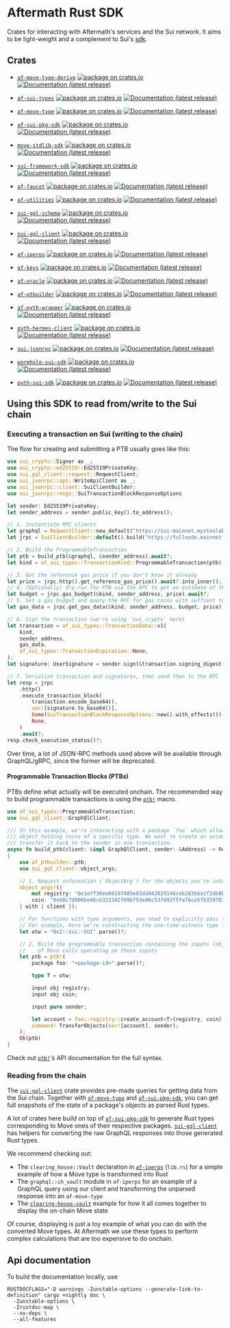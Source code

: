 # Aftermath Rust SDK

Crates for interacting with Aftermath's services and the Sui network. It aims to be light-weight and a complement to Sui's [sdk](https://github.com/MystenLabs/sui).

## Crates

- [`af-move-type-derive`](crates/af-move-type-derive)
    [![package on crates.io](https://img.shields.io/crates/v/af-move-type-derive)](https://crates.io/crates/af-move-type-derive)
    [![Documentation (latest release)](https://img.shields.io/badge/docs-latest-brightgreen)](https://docs.rs/af-move-type-derive)

- [`af-sui-types`](crates/af-sui-types)
    [![package on crates.io](https://img.shields.io/crates/v/af-sui-types)](https://crates.io/crates/af-sui-types)
    [![Documentation (latest release)](https://img.shields.io/badge/docs-latest-brightgreen)](https://docs.rs/af-sui-types)

- [`af-move-type`](crates/af-move-type)
    [![package on crates.io](https://img.shields.io/crates/v/af-move-type)](https://crates.io/crates/af-move-type)
    [![Documentation (latest release)](https://img.shields.io/badge/docs-latest-brightgreen)](https://docs.rs/af-move-type)

- [`af-sui-pkg-sdk`](crates/af-sui-pkg-sdk)
    [![package on crates.io](https://img.shields.io/crates/v/af-sui-pkg-sdk)](https://crates.io/crates/af-sui-pkg-sdk)
    [![Documentation (latest release)](https://img.shields.io/badge/docs-latest-brightgreen)](https://docs.rs/af-sui-pkg-sdk)

- [`move-stdlib-sdk`](crates/move-stdlib-sdk)
    [![package on crates.io](https://img.shields.io/crates/v/move-stdlib-sdk)](https://crates.io/crates/move-stdlib-sdk)
    [![Documentation (latest release)](https://img.shields.io/badge/docs-latest-brightgreen)](https://docs.rs/move-stdlib-sdk)

- [`sui-framework-sdk`](crates/sui-framework-sdk)
    [![package on crates.io](https://img.shields.io/crates/v/sui-framework-sdk)](https://crates.io/crates/sui-framework-sdk)
    [![Documentation (latest release)](https://img.shields.io/badge/docs-latest-brightgreen)](https://docs.rs/sui-framework-sdk)

- [`af-faucet`](crates/af-faucet)
    [![package on crates.io](https://img.shields.io/crates/v/af-faucet)](https://crates.io/crates/af-faucet)
    [![Documentation (latest release)](https://img.shields.io/badge/docs-latest-brightgreen)](https://docs.rs/af-faucet)

- [`af-utilities`](crates/af-utilities)
    [![package on crates.io](https://img.shields.io/crates/v/af-utilities)](https://crates.io/crates/af-utilities)
    [![Documentation (latest release)](https://img.shields.io/badge/docs-latest-brightgreen)](https://docs.rs/af-utilities)

- [`sui-gql-schema`](crates/sui-gql-schema)
    [![package on crates.io](https://img.shields.io/crates/v/sui-gql-schema)](https://crates.io/crates/sui-gql-schema)
    [![Documentation (latest release)](https://img.shields.io/badge/docs-latest-brightgreen)](https://docs.rs/sui-gql-schema)

- [`sui-gql-client`](crates/sui-gql-client)
    [![package on crates.io](https://img.shields.io/crates/v/sui-gql-client)](https://crates.io/crates/sui-gql-client)
    [![Documentation (latest release)](https://img.shields.io/badge/docs-latest-brightgreen)](https://docs.rs/sui-gql-client)

- [`af-iperps`](crates/af-iperps)
    [![package on crates.io](https://img.shields.io/crates/v/af-iperps)](https://crates.io/crates/af-iperps)
    [![Documentation (latest release)](https://img.shields.io/badge/docs-latest-brightgreen)](https://docs.rs/af-iperps)

- [`af-keys`](crates/af-keys)
    [![package on crates.io](https://img.shields.io/crates/v/af-keys)](https://crates.io/crates/af-keys)
    [![Documentation (latest release)](https://img.shields.io/badge/docs-latest-brightgreen)](https://docs.rs/af-keys)

- [`af-oracle`](crates/af-oracle)
    [![package on crates.io](https://img.shields.io/crates/v/af-oracle)](https://crates.io/crates/af-oracle)
    [![Documentation (latest release)](https://img.shields.io/badge/docs-latest-brightgreen)](https://docs.rs/af-oracle)

- [`af-ptbuilder`](crates/af-ptbuilder)
    [![package on crates.io](https://img.shields.io/crates/v/af-ptbuilder)](https://crates.io/crates/af-ptbuilder)
    [![Documentation (latest release)](https://img.shields.io/badge/docs-latest-brightgreen)](https://docs.rs/af-ptbuilder)

- [`af-pyth-wrapper`](crates/af-pyth-wrapper)
    [![package on crates.io](https://img.shields.io/crates/v/af-pyth-wrapper)](https://crates.io/crates/af-pyth-wrapper)
    [![Documentation (latest release)](https://img.shields.io/badge/docs-latest-brightgreen)](https://docs.rs/af-pyth-wrapper)

- [`pyth-hermes-client`](crates/pyth-hermes-client)
    [![package on crates.io](https://img.shields.io/crates/v/pyth-hermes-client)](https://crates.io/crates/pyth-hermes-client)
    [![Documentation (latest release)](https://img.shields.io/badge/docs-latest-brightgreen)](https://docs.rs/pyth-hermes-client)

- [`sui-jsonrpc`](crates/sui-jsonrpc)
    [![package on crates.io](https://img.shields.io/crates/v/sui-jsonrpc)](https://crates.io/crates/sui-jsonrpc)
    [![Documentation (latest release)](https://img.shields.io/badge/docs-latest-brightgreen)](https://docs.rs/sui-jsonrpc)

- [`wormhole-sui-sdk`](crates/wormhole-sui-sdk)
    [![package on crates.io](https://img.shields.io/crates/v/wormhole-sui-sdk)](https://crates.io/crates/wormhole-sui-sdk)
    [![Documentation (latest release)](https://img.shields.io/badge/docs-latest-brightgreen)](https://docs.rs/wormhole-sui-sdk)

- [`pyth-sui-sdk`](crates/pyth-sui-sdk)
    [![package on crates.io](https://img.shields.io/crates/v/pyth-sui-sdk)](https://crates.io/crates/pyth-sui-sdk)
    [![Documentation (latest release)](https://img.shields.io/badge/docs-latest-brightgreen)](https://docs.rs/pyth-sui-sdk)


## Using this SDK to read from/write to the Sui chain

### Executing a transaction on Sui (writing to the chain)

The flow for creating and submitting a PTB usually goes like this:
```rust
use sui_crypto::Signer as _;
use sui_crypto::ed25519::Ed25519PrivateKey;
use sui_gql_client::reqwest::ReqwestClient;
use sui_jsonrpc::api::WriteApiClient as _;
use sui_jsonrpc::client::SuiClientBuilder;
use sui_jsonrpc::msgs::SuiTransactionBlockResponseOptions

let sender: Ed25519PrivateKey;
let sender_address = sender.public_key().to_address();

// 1. Instantiate RPC clients
let graphql = ReqwestClient::new_default("https://sui-mainnet.mystenlabs.com/graphql");
let jrpc = SuiClientBuilder::default().build("https://fullnode.mainnet.sui.io:443").await?;

// 2. Build the ProgrammableTransaction
let ptb = build_ptb(&graphql, &sender_address).await?;
let kind = af_sui_types::TransactionKind::ProgrammableTransaction(ptb);

// 3. Get the reference gas price if you don't know it already
let price = jrpc.http().get_reference_gas_price().await?.into_inner();
// 4. (Optionally) dry-run the PTB via the RPC to get an estimate of the gas budget necessary
let budget = jrpc.gas_budget(&kind, sender_address, price).await?;
// 5. Set a gas budget and query the RPC for gas coins with suffient total balance
let gas_data = jrpc.get_gas_data(&kind, sender_address, budget, price).await?;

// 6. Sign the transaction (we're using `sui_crypto` here)
let transaction = af_sui_types::TransactionData::v1(
    kind,
    sender_address,
    gas_data,
    af_sui_types::TransactionExpiration::None,
);
let signature: UserSignature = sender.sign(&transaction.signing_digest());

// 7. Serialize transaction and signatures, then send then to the RPC
let resp = jrpc
    .http()
    .execute_transaction_block(
        transaction.encode_base64(),
        vec![signature.to_base64()],
        Some(SuiTransactionBlockResponseOptions::new().with_effects()),
        None,
    )
    .await?;
resp.check_execution_status()?;
```

Over time, a lot of JSON-RPC methods used above will be available through GraphQL/gRPC, since the former will be deprecated.

#### Programmable Transaction Blocks (PTBs)

PTBs define what actually will be executed onchain. The recommended way to build programmable transactions is using the [`ptb!`] macro. 

```rust
use af_sui_types::ProgrammableTransaction;
use sui_gql_client::GraphQlClient;

/// In this example, we're interacting with a package `foo` which allows us to create an account
/// object holding coins of a specific type. We want to create an account for `SUI` coins and
/// transfer it back to the sender in one transaction.
async fn build_ptb(client: &impl GraphQlClient, sender: &Address) -> Result<ProgrammableTransaction>
{
    use af_ptbuilder::ptb;
    use sui_gql_client::object_args;

    // 1. Request information (`ObjectArg`) for the objects you're interacting with from the RPC
    object_args!({
        mut registry: "0x1e7f38ee60107485e03da942029146ceb283bba1f2db8b8ad305739f42b5ef36".parse()?,
        coin: "0x68c7d900be4bcb322342fd9bf53e06c537d92f5fa76ce5fb359703fa45beccdb".parse()?,
    } with { client });

    // For functions with type arguments, you need to explicitly pass them
    // For example, here we're constructing the one-time-witness type for SUI coins.
    let otw = "0x2::sui::SUI".parse()?;

    // 2. Build the programmable transaction containing the inputs (objects/values) and the sequence
    //    of Move calls operating on those inputs
    let ptb = ptb!(
        package foo: "<package-id>".parse()?;

        type T = otw;

        input obj registry;
        input obj coin;

        input pure sender;

        let account = foo::registry::create_account<T>(registry, coin);
        command! TransferObjects(vec![account], sender);
    );
    Ok(ptb)
}
```

Check out [`ptb!`]'s API documentation for the full syntax.

[`ptb!`]: https://docs.rs/af-ptbuilder/latest/af_ptbuilder/macro.ptb.html

### Reading from the chain

The [`sui-gql-client`] crate provides pre-made queries for getting data from the Sui chain. Together with [`af-move-type`] and [`af-sui-pkg-sdk`], you can get full snapshots of the state of a package's objects as parsed Rust types.

A lot of crates here build on top of [`af-sui-pkg-sdk`] to generate Rust types corresponding to Move ones of their respective packages. [`sui-gql-client`] has helpers for converting the raw GraphQL responses into those generated Rust types.

We recommend checking out:
- The `clearing_house::Vault` declaration in [`af-iperps`] (`lib.rs`) for a simple example of how a Move type is transformed into Rust
- The `graphql::ch_vault` module in `af-iperps` for an example of a GraphQL query using our client and transforming the unparsed response into an `af-move-type`
- The [`clearing-house-vault`](./crates/af-iperps/examples/clearing_house_vault.rs) example for how it all comes together to display the on-chain Move state

Of course, displaying is just a toy example of what you can do with the converted Move types. At Aftermath we use these types to perform complex calculations that are too expensive to do onchain.

[`af-iperps`]: ./crates/af-iperps
[`af-move-type`]: ./crates/af-move-type
[`af-sui-pkg-sdk`]: ./crates/af-sui-pkg-sdk
[`sui-gql-client`]: ./crates/sui-gql-client

## Api documentation

To build the documentation locally, use
```
RUSTDOCFLAGS="-D warnings -Zunstable-options --generate-link-to-definition" cargo +nightly doc \
  -Zunstable-options \
  -Zrustdoc-map \
  --no-deps \
  --all-features
```
